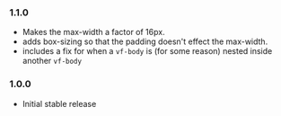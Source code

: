 ### 1.1.0

* Makes the max-width a factor of 16px.
* adds box-sizing so that the padding doesn't effect the max-width.
* includes a fix for when a `vf-body` is (for some reason) nested inside another `vf-body`
### 1.0.0

* Initial stable release
